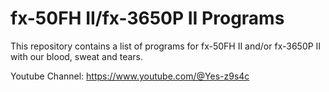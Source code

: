 # fx-50FH II/fx-3650P II Programs

This repository contains a list of programs for fx-50FH II and/or fx-3650P II with our blood, sweat and tears.

Youtube Channel: https://www.youtube.com/@Yes-z9s4c

